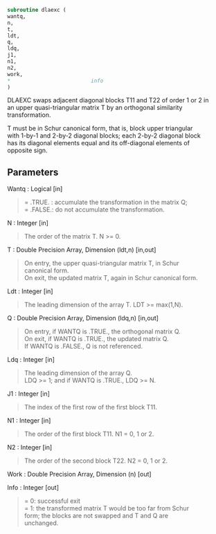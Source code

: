 ```fortran  
subroutine dlaexc (  
wantq,  
n,  
t,  
ldt,  
q,  
ldq,  
j1,  
n1,  
n2,  
work,  
*                          info  
)  
```  
  
DLAEXC swaps adjacent diagonal blocks T11 and T22 of order 1 or 2 in  
an upper quasi-triangular matrix T by an orthogonal similarity  
transformation.  
  
T must be in Schur canonical form, that is, block upper triangular  
with 1-by-1 and 2-by-2 diagonal blocks; each 2-by-2 diagonal block  
has its diagonal elements equal and its off-diagonal elements of  
opposite sign.  
  
## Parameters  
Wantq : Logical [in]  
> = .TRUE. : accumulate the transformation in the matrix Q;  
> = .FALSE.: do not accumulate the transformation.  
  
N : Integer [in]  
> The order of the matrix T. N >= 0.  
  
T : Double Precision Array, Dimension (ldt,n) [in,out]  
> On entry, the upper quasi-triangular matrix T, in Schur  
> canonical form.  
> On exit, the updated matrix T, again in Schur canonical form.  
  
Ldt : Integer [in]  
> The leading dimension of the array T. LDT >= max(1,N).  
  
Q : Double Precision Array, Dimension (ldq,n) [in,out]  
> On entry, if WANTQ is .TRUE., the orthogonal matrix Q.  
> On exit, if WANTQ is .TRUE., the updated matrix Q.  
> If WANTQ is .FALSE., Q is not referenced.  
  
Ldq : Integer [in]  
> The leading dimension of the array Q.  
> LDQ >= 1; and if WANTQ is .TRUE., LDQ >= N.  
  
J1 : Integer [in]  
> The index of the first row of the first block T11.  
  
N1 : Integer [in]  
> The order of the first block T11. N1 = 0, 1 or 2.  
  
N2 : Integer [in]  
> The order of the second block T22. N2 = 0, 1 or 2.  
  
Work : Double Precision Array, Dimension (n) [out]  
  
Info : Integer [out]  
> = 0: successful exit  
> = 1: the transformed matrix T would be too far from Schur  
> form; the blocks are not swapped and T and Q are  
> unchanged.  
  
